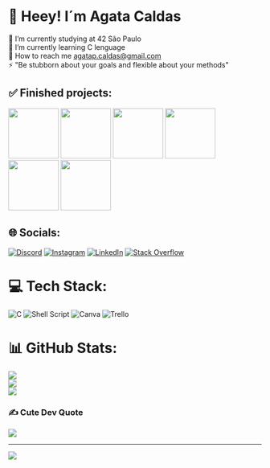 # 💫 Heey! I´m Agata Caldas
🔭 I’m currently studying at 42 São Paulo<br>🌱 I’m currently learning C lenguage<br>💬 How to reach me agatap.caldas@gmail.com<br>⚡ "Be stubborn about your goals and flexible about your methods"

## ✅ Finished projects:
<img src="https://game.42sp.org.br/static/assets/achievements/libfte.png" width="100px"> <img src="https://game.42sp.org.br/static/assets/achievements/get_next_linee.png" width="100px"> <img src="https://game.42sp.org.br/static/assets/achievements/ft_printfe.png" width="100px"> <img src="https://game.42sp.org.br/static/assets/achievements/born2berootm.png" width="100px"> <img 
src="https://game.42sp.org.br/static/assets/achievements/fract-ole.png" width="100px"> <img src="https://game.42sp.org.br/static/assets/achievements/minitalke.png" width="100px"> 



## 🌐 Socials:
[![Discord](https://img.shields.io/badge/Discord-%237289DA.svg?logo=discord&logoColor=white)](https://discord.gg/Agata#7190) [![Instagram](https://img.shields.io/badge/Instagram-%23E4405F.svg?logo=Instagram&logoColor=white)](https://instagram.com/agata_clds) [![LinkedIn](https://img.shields.io/badge/LinkedIn-%230077B5.svg?logo=linkedin&logoColor=white)](https://linkedin.com/in/agatacaldas42sp) [![Stack Overflow](https://img.shields.io/badge/-Stackoverflow-FE7A16?logo=stack-overflow&logoColor=white)](https://stackoverflow.com/users/Agata_clds) 

# 💻 Tech Stack:
![C](https://img.shields.io/badge/c-%2300599C.svg?style=for-the-badge&logo=c&logoColor=white) ![Shell Script](https://img.shields.io/badge/shell_script-%23121011.svg?style=for-the-badge&logo=gnu-bash&logoColor=white) ![Canva](https://img.shields.io/badge/Canva-%2300C4CC.svg?style=for-the-badge&logo=Canva&logoColor=white) ![Trello](https://img.shields.io/badge/Trello-%23026AA7.svg?style=for-the-badge&logo=Trello&logoColor=white)
# 📊 GitHub Stats:
![](https://github-readme-stats.vercel.app/api?username=Acaldas42&theme=radical&hide_border=false&include_all_commits=true&count_private=false)<br/>
![](https://github-readme-streak-stats.herokuapp.com/?user=Acaldas42&theme=radical&hide_border=false)<br/>
![](https://github-readme-stats.vercel.app/api/top-langs/?username=Acaldas42&theme=radical&hide_border=false&include_all_commits=true&count_private=false&layout=compact)

### ✍️ Cute Dev Quote
![](https://quotes-github-readme.vercel.app/api?type=horizontal&theme=radical)

---
[![](https://visitcount.itsvg.in/api?id=Acaldas42&icon=7&color=9)](https://visitcount.itsvg.in)
